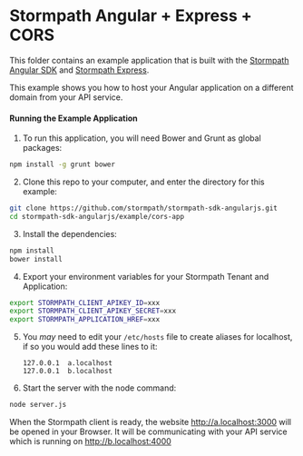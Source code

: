 # Stormpath Angular + Express + CORS

This folder contains an example application that is built with the
[Stormpath Angular SDK][] and [Stormpath Express][].

This example shows you how to host your Angular application on a different
domain from your API service.

#### Running the Example Application

1. To run this application, you will need Bower and Grunt as global packages:

  ```bash
  npm install -g grunt bower
  ```

2. Clone this repo to your computer, and enter the directory for this example:

  ```bash
  git clone https://github.com/stormpath/stormpath-sdk-angularjs.git
  cd stormpath-sdk-angularjs/example/cors-app
  ```

3. Install the dependencies:

  ```bash
  npm install
  bower install
  ```
4. Export your environment variables for your Stormpath Tenant and Application:

  ```bash
  export STORMPATH_CLIENT_APIKEY_ID=xxx
  export STORMPATH_CLIENT_APIKEY_SECRET=xxx
  export STORMPATH_APPLICATION_HREF=xxx
  ```

5. You *may* need to edit your  `/etc/hosts` file to create aliases for localhost,
   if so you would add these lines to it:

   ```
   127.0.0.1  a.localhost
   127.0.0.1  b.localhost
   ```

5. Start the server with the node command:

  ```bash
  node server.js
  ```

  When the Stormpath client is ready, the website http://a.localhost:3000 will
  be opened in your Browser.  It will be communicating with your API service
  which is running on http://b.localhost:4000


[Stormpath Angular SDK]: https://github.com/stormpath/stormpath-sdk-angularjs
[Stormpath Express]: https://github.com/stormpath/stormpath-express
[Yeoman Guide]: https://docs.stormpath.com/angularjs/guide
